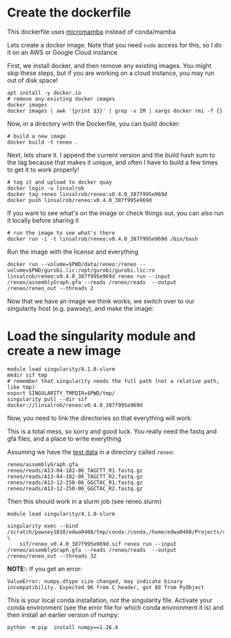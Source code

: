 # Create the dockerfile

This dockerfile uses [micromamba](https://mamba.readthedocs.io/en/latest/user_guide/micromamba.html) instead of conda/mamba

Lets create a docker image. Note that you need `sudo` access for this, so I do it on an AWS or Google Cloud instance.

First, we install docker, and then remove any existing images. You might skip these steps, but if you are working on
a cloud instance, you may run out of disk space!

```
apt install -y docker.io
# remove any existing docker images
docker images
docker images | awk '{print $3}' | grep -v IM | xargs docker rmi -f {}
```

Now, in a directory with the Dockerfile, you can build docker:

```
# build a new image
docker build -t reneo .
```

Next, lets share it. I append the current version and the build hash sum to the tag
because that makes it unique, and often I have to build a few times to get it to work properly!

```
# tag it and upload to docker quay
docker login -u linsalrob
docker tag reneo linsalrob/reneo:v0.4.0_387f995e969d
docker push linsalrob/reneo:v0.4.0_387f995e969d
```

If you want to see what's on the image or check things out, you can also run it locally before sharing it

```
# run the image to see what's there
docker run -i -t linsalrob/reneo:v0.4.0_387f995e969d /bin/bash
```

Run the image with the license and everything 

```
docker run --volume=$PWD/data/reneo:/reneo --volume=$PWD/gurobi.lic:/opt/gurobi/gurobi.lic:ro linsalrob/reneo:v0.4.0_387f995e969d reneo run --input /reneo/assemblyGraph.gfa --reads /reneo/reads  --output /reneo/reneo_out --threads 2
```

Now that we have an image we think works, we switch over to our singularity host (e.g. pawsey), and make
the image:


# Load the singularity module and create a new image

```
module load singularity/4.1.0-slurm
mkdir sif tmp
# remember that singularity needs the full path (not a relative path, like tmp)
export SINGULARITY_TMPDIR=$PWD/tmp/
singularity pull --dir sif docker://linsalrob/reneo:v0.4.0_387f995e969d
```

Now, you need to link the directories so that everything will work.

This is a total mess, so sorry and good luck. You really need the fastq and gfa files, and a place to write everything

Assuming we have the [test data](https://github.com/Vini2/reneo/tree/develop/reneo/test_data) in a directory called `reneo`:

```
reneo/assemblyGraph.gfa
reneo/reads/A13-04-182-06_TAGCTT_R1.fastq.gz
reneo/reads/A13-04-182-06_TAGCTT_R2.fastq.gz
reneo/reads/A13-12-250-06_GGCTAC_R1.fastq.gz
reneo/reads/A13-12-250-06_GGCTAC_R2.fastq.gz
```

Then this should work in a slurm job (see reneo.slurm)

```
module load singularity/4.1.0-slurm

singularity exec --bind /scratch/pawsey1018/edwa0468/tmp/conda:/conda,/home/edwa0468/Projects/reneo/reneo:/reneo,/home/edwa0468/gurobi.lic:/opt/gurobi/gurobi.lic \ 
	sif/reneo_v0.4.0_387f995e969d.sif reneo run --input /reneo/assemblyGraph.gfa --reads /reneo/reads  --output /reneo/reneo_out --threads 32 
```

**NOTE:**: If you get an error:

```
ValueError: numpy.dtype size changed, may indicate binary incompatibility. Expected 96 from C header, got 88 from PyObject
```

This is your local conda installation, _not_ the singularity file. Activate your conda environment (see the error file for which conda environment it is) and then
install an earlier version of numpy:

```
python -m pip  install numpy==1.26.4
```



